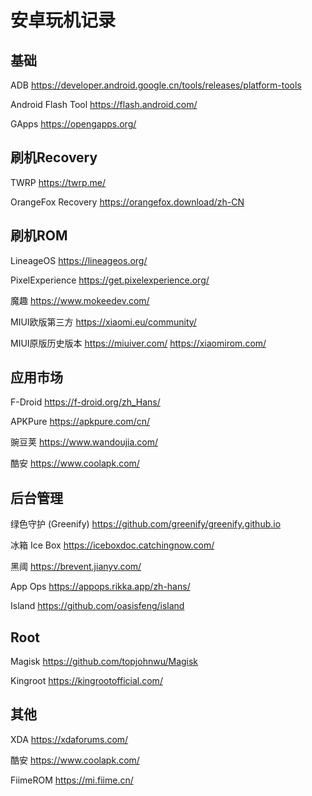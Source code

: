 # 安卓玩机记录

## 基础

ADB https://developer.android.google.cn/tools/releases/platform-tools

Android Flash Tool https://flash.android.com/

GApps https://opengapps.org/

## 刷机Recovery

TWRP https://twrp.me/

OrangeFox Recovery https://orangefox.download/zh-CN

## 刷机ROM

LineageOS https://lineageos.org/

PixelExperience https://get.pixelexperience.org/

魔趣 https://www.mokeedev.com/

MIUI欧版第三方 https://xiaomi.eu/community/

MIUI原版历史版本 https://miuiver.com/  https://xiaomirom.com/

## 应用市场

F-Droid https://f-droid.org/zh_Hans/

APKPure https://apkpure.com/cn/

豌豆荚 https://www.wandoujia.com/

酷安 https://www.coolapk.com/

## 后台管理

绿色守护 (Greenify) https://github.com/greenify/greenify.github.io

冰箱 Ice Box https://iceboxdoc.catchingnow.com/

黑阈 https://brevent.jianyv.com/

App Ops https://appops.rikka.app/zh-hans/

Island https://github.com/oasisfeng/island

## Root

Magisk https://github.com/topjohnwu/Magisk

Kingroot https://kingrootofficial.com/

## 其他

XDA https://xdaforums.com/

酷安 https://www.coolapk.com/ 

FiimeROM https://mi.fiime.cn/
